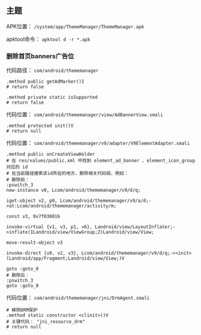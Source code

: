 ## 主题
APK位置： `/system/app/ThemeManager/ThemeManager.apk`

apktool命令： `apktool d -r *.apk`

### 删除首页banners广告位
代码路径： `com/android/thememanager`
```
.method public getAdMarker()I
# return false

.method private static isSupported
# return false
```
代码位置： `com/android/thememanager/view/AdBannerView.smali`
```
.method protected init()V
# return null
```
代码位置： `com/android/thememanager/v9/adapter/V9ElementAdapter.smali`
```
.method public onCreateViewHolder
# 在 res/values/public.xml 中找到 element_ad_banner 、element_icon_group 对应的 id
# 在当前路径搜索该id所在的地方，删除相关代码段，例如：
# 删除前：
:pswitch_3
new-instance v0, Lcom/android/thememanager/v9/d/q;

iget-object v2, p0, Lcom/android/thememanager/v9/a/d;->at:Lcom/android/thememanager/activity/m;

const v3, 0x7f030016

invoke-virtual {v1, v3, p1, v6}, Landroid/view/LayoutInflater;->inflate(ILandroid/view/ViewGroup;Z)Landroid/view/View;

move-result-object v3

invoke-direct {v0, v2, v3}, Lcom/android/thememanager/v9/d/q;-><init>(Landroid/app/Fragment;Landroid/view/View;)V

goto :goto_0
# 删除后：
:pswitch_3
goto :goto_0
```
代码位置： `com/android/thememanager/jni/DrmAgent.smali`
```
# 移除DRM保护
.method static constructor <clinit>()V
# 关键代码： "jni_resource_drm"
# return null
```
